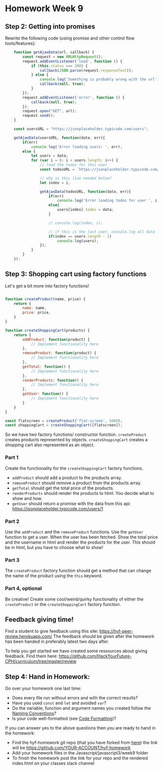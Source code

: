 # Homework Week 9

## Step 2: Getting into promises
Rewrite the following code (using promise and other control flow tools/features):

```js
    function getAjaxData(url, callback) {
        const request = new XMLHttpRequest();
        request.addEventListener('load', function () {
            if (this.status === 200) {
                callback(JSON.parse(request.responseText));
            } else {
                console.log('Something is probably wrong with the url');
                callback(null, true);
            }
        });
        request.addEventListener('error', function () {
            callback(null, true);
        });
        request.open("GET", url);
        request.send();
    }

    const usersURL = "https://jsonplaceholder.typicode.com/users";

    getAjaxData(usersURL, function(data, err){
        if(err)
            console.log('Error loading users: ', err);
        else {
            let users = data;
            for (var i = 0; i < users.length; i++) {
                // load the todos for this user
                const todosURL = `https://jsonplaceholder.typicode.com/users/${users[i].id}/todos`;

                // why is this line needed below?
                let index = i;

                getAjaxData(todosURL, function(data, err){
                    if(err)
                        console.log('Error loading todos for user ', i, ' :', err);
                    else{
                        users[index].todos = data;
                    }

                    // console.log(index, i);

                    // if this is the last user, console.log all data
                    if(index == users.length - 1)
                        console.log(users);
                });
            }
        }
    });
```


## Step 3: Shopping cart using factory functions
Let's get a bit more into factory functions!
```js

function createProduct(name, price) {
    return {
        name: name,
        price: price,
    }
}

function createShoppingCart(products) {
    return {
        addProduct: function(product) {
            // Implement functionality here
        },
        removeProduct: function(product) {
            // Implement functionality here
        },
        getTotal: function() {
            // Implement functionality here
        },
        renderProducts: function() {
            // Implement functionality here
        },
        getUser: function() {
            // Implement functionality here
        }
    }
}

const flatscreen = createProduct('flat-screen', 5000);
const shoppingCart = createShoppingCart([flatscreen]);
```

So we have two factory functions/ constructor function. `createProduct` creates products represented by objects. `createShoppingCart` creates a shopping cart also represented as an object. 

### Part 1
Create the functionality for the `createShoppingCart` factory functions. 
- `addProduct` should add a product to the products array.
- `removeProduct` should remove a product from the products array. 
- `getTotal` should get the total price of the products.
- `renderProducts` should render the products to html. You decide what to show and how.
- `getUser` should return a promise with the data from this api: https://jsonplaceholder.typicode.com/users/1

### Part 2
Use the `addProduct` and the `removeProduct` functions. Use the `getUser` function to get a user. When the user has been fetched. Show the total price and the username in html and render the products for the user. This should be in html, but you have to choose what to show!

### Part 3
The `createProduct` factory function should get a method that can change the name of the product using the `this` keyword. 

### Part 4, optional
Be creative! Create some cool/weird/quirky functionality of either the `createProduct` or the `createShoppingCart` factory function.

## Feedback giving time!
Find a student to give feedback using this site: https://hyf-peer-review.herokuapp.com/
The feedback should be given after the homework has been handed in preferably latest two days after.
 
To help you get started we have created some ressources about giving feedback. Find them here: https://github.com/HackYourFuture-CPH/curriculum/tree/master/review

## Step 4: Hand in Homework:
Go over your homework one last time:

- Does every file run without errors and with the correct results?
- Have you used `const` and `let` and avoided `var`?
- Do the variable, function and argument names you created follow the [Naming Conventions](https://github.com/HackYourFuture/fundamentals/blob/master/fundamentals/naming_conventions.md)?
- Is your code well-formatted (see [Code Formatting](https://github.com/HackYourFuture/fundamentals/blob/master/fundamentals/naming_conventions.md))?

If you can answer yes to the above questions then you are ready to hand in the homework:
* Find the hyf-homework git repo (that you have forked from [here](https://github.com/HackYourFuture-CPH/hyf-homework)) the link will be https://github.com/YOUR-ACCOUNT/hyf-homework
* Add your homework files in the Javascript/javascript3/week9 folder
* To finish the homework post the link for your repo and the rendered index.html on your classes slack channel
